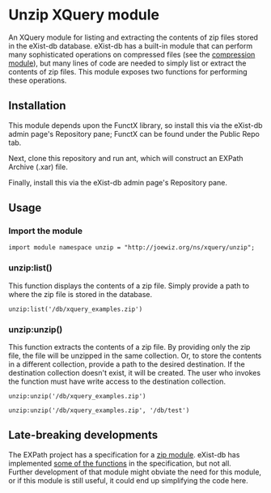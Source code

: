 # Unzip XQuery module

An XQuery module for listing and extracting the contents of zip files stored in the eXist-db database.
eXist-db has a built-in module that can perform many sophisticated operations on compressed files
(see the [compression module](http://exist-db.org/exist/functions/compression)), but many lines of
code are needed to simply list or extract the contents of zip files.  This module exposes two functions
for performing these operations.

## Installation

This module depends upon the FunctX library, so install this via the eXist-db admin page's Repository pane;
FunctX can be found under the Public Repo tab. 

Next, clone this repository and run ant, which will construct an EXPath Archive (.xar) file.  

Finally, install this via the eXist-db admin page's Repository pane.

## Usage

### Import the module

    import module namespace unzip = "http://joewiz.org/ns/xquery/unzip";

### unzip:list()

This function displays the contents of a zip file.  Simply provide a path to where the zip file is 
stored in the database.

    unzip:list('/db/xquery_examples.zip')

### unzip:unzip()

This function extracts the contents of a zip file.  By providing only the zip file, the file will be unzipped
in the same collection.  Or, to store the contents in a different collection, provide a path to the desired 
destination.  If the destination collection doesn't exist, it will be created.  The user who invokes the function
must have write access to the destination collection.

    unzip:unzip('/db/xquery_examples.zip')

    unzip:unzip('/db/xquery_examples.zip', '/db/test')

## Late-breaking developments

The EXPath project has a specification for a [zip module](http://expath.org/spec/zip).  eXist-db has 
implemented [some of the functions](http://exist-db.org/exist/functions/zip) in the specification, but not all.  
Further development of that module might obviate the need for this module, or if this module is still useful,
it could end up simplifying the code here.